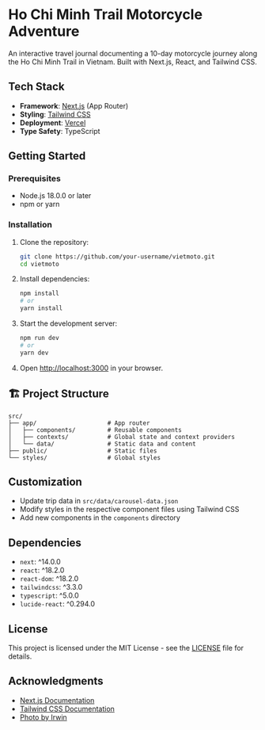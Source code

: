 # Ho Chi Minh Trail Motorcycle Adventure

An interactive travel journal documenting a 10-day motorcycle journey along the Ho Chi Minh Trail in Vietnam. Built with Next.js, React, and Tailwind CSS.

## Tech Stack

- **Framework**: [Next.js](https://nextjs.org/) (App Router)
- **Styling**: [Tailwind CSS](https://tailwindcss.com/)
- **Deployment**: [Vercel](https://vercel.com/)
- **Type Safety**: TypeScript

## Getting Started

### Prerequisites

- Node.js 18.0.0 or later
- npm or yarn

### Installation

1. Clone the repository:
   ```bash
   git clone https://github.com/your-username/vietmoto.git
   cd vietmoto
   ```

2. Install dependencies:
   ```bash
   npm install
   # or
   yarn install
   ```

3. Start the development server:
   ```bash
   npm run dev
   # or
   yarn dev
   ```

4. Open [http://localhost:3000](http://localhost:3000) in your browser.

## 🏗️ Project Structure

```
src/
├── app/                    # App router
│   ├── components/         # Reusable components
│   ├── contexts/           # Global state and context providers
│   └── data/               # Static data and content
├── public/                 # Static files
└── styles/                 # Global styles
```

## Customization

- Update trip data in `src/data/carousel-data.json`
- Modify styles in the respective component files using Tailwind CSS
- Add new components in the `components` directory

## Dependencies

- `next`: ^14.0.0
- `react`: ^18.2.0
- `react-dom`: ^18.2.0
- `tailwindcss`: ^3.3.0
- `typescript`: ^5.0.0
- `lucide-react`: ^0.294.0

## License

This project is licensed under the MIT License - see the [LICENSE](LICENSE) file for details.

## Acknowledgments

- [Next.js Documentation](https://nextjs.org/docs)
- [Tailwind CSS Documentation](https://tailwindcss.com/docs)
- [Photo by Irwin](https://www.flickr.com/photos/irwn/)
